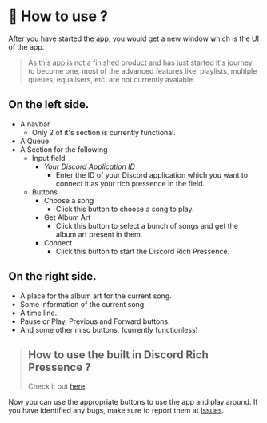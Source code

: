 # 🧐 How to use ?
After you have started the app, you would get a new window which is the UI of the app.  
> As this app is not a finished product and has just started it's journey to become one, most of the advanced features like, playlists, multiple queues, equalisers, etc. are not currently avaiable.
## On the left side.
- A navbar
  - Only 2 of it's section is currently functional.
- A Queue.
- A Section for the following
  - Input field
    - *Your Discord Application ID*
      - Enter the ID of your Discord application which you want to connect it as your rich pressence in the field.
  - Buttons 
    - Choose a song
      - Click this button to choose a song to play.
    - Get Album Art
      - Click this button to select a bunch of songs and get the album art present in them.
    - Connect
      - Click this button to start the Discord Rich Pressence.
## On the right side.
- A place for the album art for the current song.
- Some information of the current song.
- A time line.
- Pause or Play, Previous and Forward buttons.
- And some other misc buttons. (currently functionless)

> ## How to use the built in Discord Rich Pressence ?
> Check it out [here](RPC.md).

Now you can use the appropriate buttons to use the app and play around. If you have identified any bugs, make sure to report them at [Issues](https://github.com/biologyscience/overtone/issues).
